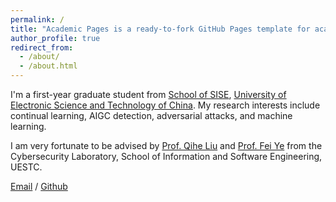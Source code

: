 ```yaml
---
permalink: /
title: "Academic Pages is a ready-to-fork GitHub Pages template for academic personal websites"
author_profile: true
redirect_from: 
  - /about/
  - /about.html
---
```


I'm a first-year graduate student from  [School of SISE](https://sise.uestc.edu.cn/ ), [University of Electronic Science and Technology of China](https://www.uestc.edu.cn/). My research interests include continual learning, AIGC detection, adversarial attacks, and machine learning.

I am very fortunate to be advised by [Prof. Qihe Liu](https://ieeexplore.ieee.org/author/37290887800) and [Prof. Fei Ye](https://scholar.google.com/citations?user=mWW1RxUAAAAJ&hl=en) from the Cybersecurity Laboratory, School of Information and Software Engineering, UESTC.

[Email](202422090410@std.uestc.edu.cn) / [Github](https://github.com/ZZchengzi)

